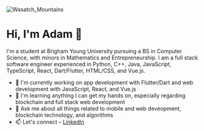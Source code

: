 ![Wasatch_Mountains](https://user-images.githubusercontent.com/67769113/164125409-a9b4a43c-525b-483c-8daf-636ad3f793ff.jpeg)

# Hi, I'm Adam 👋

I'm a student at Brigham Young University pursuing a BS in Computer Science, with minors in Mathematics and Entrepreneurship. I am a full stack software engineer experienced in Python, C++, Java, JavaScript, TypeScript, React, Dart/Flutter, HTML/CSS, and Vue.js.

- 🔭 I'm currently working on app development with Flutter/Dart and web development with JavaScript, React, and Vue.js
- 🌱 I'm learning anything I can get my hands on, especially regarding blockchain and full stack web development
- 💬 Ask me about all things related to mobile and web deveopment, blockchain technology, and algorithms
- 📫 Let's connect – [LinkedIn](https://www.linkedin.com/in/adam-rounsville/)
